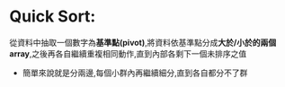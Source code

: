 # Quick Sort:

從資料中抽取一個數字為**基準點(pivot)**,將資料依基準點分成**大於/小於的兩個array**,之後再各自繼續重複相同動作,直到內部各剩下一個未排序之值

* 簡單來說就是分兩邊,每個小群內再繼續細分,直到各自都分不了群
